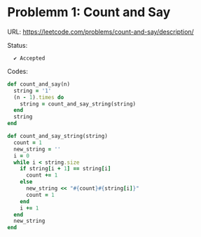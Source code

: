 # Problemm 1: Count and Say

URL: https://leetcode.com/problems/count-and-say/description/

Status:
```
  ✔ Accepted
```
Codes:
```ruby
def count_and_say(n)
  string = '1'
  (n - 1).times do
    string = count_and_say_string(string)
  end
  string
end

def count_and_say_string(string)
  count = 1
  new_string = ''
  i = 0
  while i < string.size
    if string[i + 1] == string[i]
      count += 1
    else
      new_string << "#{count}#{string[i]}"
      count = 1
    end
    i += 1
  end
  new_string
end

```

